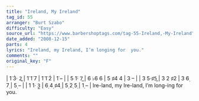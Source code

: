 ```yaml
---
title: "Ireland, My Ireland"
tag_id: 55
arranger: "Burt Szabo"
difficulty: "Easy"
source_url: "https://www.barbershoptags.com/tag-55-Ireland,-My-Ireland"
date_added: "2008-12-15"
parts: 4
lyrics: "Ireland, my Ireland, I’m longing for  you."
comments: ""
original_key: "F"
---
```


|  1̇  3̇· 2̲  |  1̇  1̇  7  |  1̇  1̇  2̇  |  1̇  –  |
|  5  1̇· 7̲  |  6 ♭6  6  |  5 ♯4  4  |  3  –  |
|  3  5·♯5̲  |  3  2 ♯2  |  3  6̣  7̣  |  5̣  –  |
|  1  1· 3̣̲  |  6̣  4̣ ♯4̣  |  5̣  2̣  5̣  |  1̣  –  |
Ire-land, my Ire-land, I’m long-ing for  you.